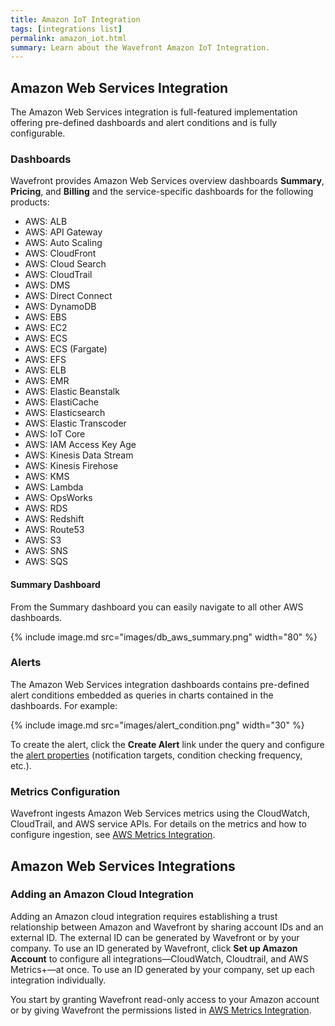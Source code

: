 ```yaml
---
title: Amazon IoT Integration
tags: [integrations list]
permalink: amazon_iot.html
summary: Learn about the Wavefront Amazon IoT Integration.
---
```

## Amazon Web Services Integration

The Amazon Web Services integration is full-featured implementation offering pre-defined dashboards and alert conditions and is fully configurable.

### Dashboards

Wavefront provides Amazon Web Services overview dashboards **Summary**, **Pricing**, and **Billing** and the service-specific dashboards for the following products:

- AWS: ALB
- AWS: API Gateway
- AWS: Auto Scaling
- AWS: CloudFront
- AWS: Cloud Search
- AWS: CloudTrail
- AWS: DMS
- AWS: Direct Connect
- AWS: DynamoDB
- AWS: EBS
- AWS: EC2
- AWS: ECS
- AWS: ECS (Fargate)
- AWS: EFS
- AWS: ELB
- AWS: EMR
- AWS: Elastic Beanstalk
- AWS: ElastiCache
- AWS: Elasticsearch
- AWS: Elastic Transcoder
- AWS: IoT Core
- AWS: IAM Access Key Age
- AWS: Kinesis Data Stream
- AWS: Kinesis Firehose
- AWS: KMS
- AWS: Lambda
- AWS: OpsWorks
- AWS: RDS
- AWS: Redshift
- AWS: Route53
- AWS: S3
- AWS: SNS
- AWS: SQS

#### Summary Dashboard

<p>From the Summary dashboard you can easily navigate to all other AWS dashboards.</p>

{% include image.md src="images/db_aws_summary.png" width="80" %}

### Alerts

The Amazon Web Services integration dashboards contains pre-defined alert conditions embedded as queries in charts contained in the dashboards. For example:

{% include image.md src="images/alert_condition.png" width="30" %}

To create the alert, click the **Create Alert** link under the query and configure the [alert properties](https://docs.wavefront.com/alerts.html#creating-an-alert) (notification targets, condition checking frequency, etc.).

### Metrics Configuration

Wavefront ingests Amazon Web Services metrics using the CloudWatch, CloudTrail, and AWS service APIs. For details on the metrics and how to configure ingestion, see [AWS Metrics Integration](https://docs.wavefront.com/integrations_aws_metrics.html).

## Amazon Web Services Integrations



### Adding an Amazon Cloud Integration

Adding an Amazon cloud integration requires establishing a trust relationship between Amazon and Wavefront by sharing account IDs and an external ID. The external ID can be generated by Wavefront or by your company. To use an ID generated by Wavefront, click **Set up Amazon Account** to configure all integrations&mdash;CloudWatch, Cloudtrail, and AWS Metrics+&mdash;at once. To use an ID generated by your company, set up each integration individually.

You start by granting Wavefront read-only access to your Amazon account or by giving Wavefront the permissions listed in [AWS Metrics Integration](https://docs.wavefront.com/integrations_aws_metrics.html).


